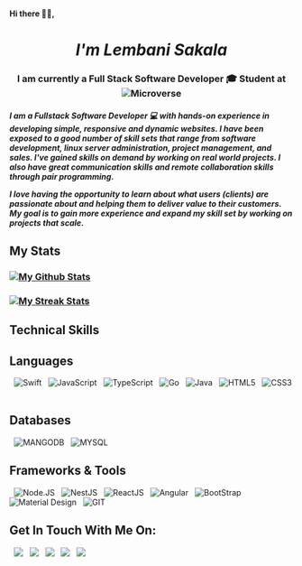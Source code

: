 ### <h4 align="left">Hi there 👋🏾,</h4>
# <h1 align="center"> _**I'm Lembani Sakala**_</h1>

### <h3 align="center">I am currently a Full Stack Software Developer :mortar_board: Student at ![Microverse](https://img.shields.io/badge/Microverse-blueviolet)</h3>

<h5 align="left">I am a <i>Fullstack Software Developer 💻</i> with hands-on experience in developing simple, responsive and dynamic websites. I have been exposed to a good number of skill sets that range from software development, linux server administration, project management, and sales.
I've gained skills on demand by working on real world projects. I also have great communication skills and remote collaboration skills through pair programming.

I love having the opportunity to learn about what users (clients) are passionate about and helping them to deliver value to their customers. My goal is to gain more experience and expand my skill set by working on projects that scale.</h5>

## <p align="left">My Stats</p>

### <div>[![My Github Stats](https://github-readme-stats.vercel.app/api?username=lembani&theme=merko)](https://github.com/lembani/github-readme-stats)</div>
### <div>[![My Streak Stats](https://github-readme-streak-stats.herokuapp.com/?user=lembani&theme=merko)](https://github.com/lembani/github-readme-stats)</div>


## Technical Skills

## Languages
&nbsp;
![Swift](https://img.shields.io/badge/Swift-ff2244?style=for-the-badge&logo=swift&logoColor=white) &nbsp;
![JavaScript](https://img.shields.io/badge/JavaScript-323330?style=for-the-badge&logo=javascript&logoColor=F7DF1E) &nbsp;
![TypeScript](https://img.shields.io/badge/TypeScript-00599C?style=for-the-badge&logo=typescript&logoColor=white) &nbsp;
![Go](https://img.shields.io/badge/Go-00599C?style=for-the-badge&logo=go&logoColor=white) &nbsp;
![Java](https://img.shields.io/badge/Java-ED8B00?style=for-the-badge&logo=java&logoColor=white) &nbsp;
![HTML5](https://img.shields.io/badge/HTML5-E34F26?style=for-the-badge&logo=html5&logoColor=white) &nbsp;
![CSS3](https://img.shields.io/badge/CSS3-1572B6?style=for-the-badge&logo=css3&logoColor=white) &nbsp;
&nbsp;

## Databases
&nbsp;
![MANGODB](https://img.shields.io/badge/MongoDB-white?style=for-the-badge&logo=mongodb&logoColor=4EA94B) &nbsp;
![MYSQL](https://img.shields.io/badge/MySQL-005C84?style=for-the-badge&logo=mysql&logoColor=white) &nbsp;
&nbsp;

## Frameworks & Tools
&nbsp;
![Node.JS](https://img.shields.io/badge/Node.js-339933?style=for-the-badge&logo=nodedotjs&logoColor=white) &nbsp;
![NestJS](https://img.shields.io/badge/Nestjs-ff2244?style=for-the-badge&logo=nodedotjs&logoColor=white) &nbsp;
![ReactJS](https://img.shields.io/badge/Reactjs-1DA1F2?style=for-the-badge&logo=nodedotjs&logoColor=white) &nbsp;
![Angular](https://img.shields.io/badge/Angular-ff2244?style=for-the-badge&logo=nodedotjs&logoColor=white) &nbsp;
![BootStrap](https://img.shields.io/badge/Bootstrap-563D7C?style=for-the-badge&logo=bootstrap&logoColor=white) &nbsp;
![Material Design](https://img.shields.io/badge/material_design-0769AD?style=for-the-badge&logo=material-design&logoColor=white) &nbsp;
![GIT](https://img.shields.io/badge/Git-F05032?style=for-the-badge&logo=git&logoColor=white) &nbsp;


## Get In Touch With Me On:
&nbsp;
<a target="_blank"
href="https://www.linkedin.com/in/lembani-sakala-b58615109"><img
src="https://img.shields.io/badge/-LinkedIn-0077b5?style=for-the-badge&logo=LinkedIn&logoColor=white"></img></a> &nbsp;
<a target="_blank"
href="mailto:hello@lembanisakala.com"><img
src="https://img.shields.io/badge/-EMail-D14836?style=for-the-badge&logo=Gmail&logoColor=white"></img></a> &nbsp;
<a target="_blank"
href="https://twitter.com/lembani_"><img
src="https://img.shields.io/badge/-Twitter-1DA1F2?style=for-the-badge&logo=Twitter&logoColor=white"></img></a>  &nbsp;
<a target="_blank"
href="https://dev.to/Lembani_"><img
src="https://img.shields.io/badge/dev-000000?style=for-the-badge&logo=dev.to&logoColor=white"></img></a> &nbsp;
<a target="_blank"
href="https://angel.co/u/lembani-sakala"><img
src="https://img.shields.io/badge/-angellist-0077b5?style=for-the-badge&logo=AngelList&logoColor=white"></img></a> &nbsp;
